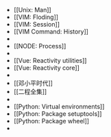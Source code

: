 - [[Unix: Man]]
- [[VIM: Floding]]
- [[VIM: Session]]
- [[VIM Command: History]]
-
- [[NODE: Process]]
-
- [[Vue: Reactivity utilities]]
- [[Vue: Reactivity core]]
-
- [[邓小平时代]]
- [[二程全集]]
-
- [[Python: Virtual environments]]
- [[Python: Package setuptools]]
- [[Python: Package wheel]]
-